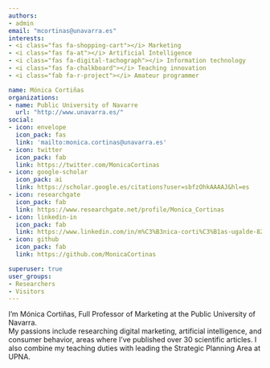 ```yaml
---
authors:
- admin
email: "mcortinas@unavarra.es"
interests:
- <i class="fas fa-shopping-cart"></i> Marketing 
- <i class="fas fa-at"></i> Artificial Intelligence 
- <i class="fas fa-digital-tachograph"></i> Information technology 
- <i class="fas fa-chalkboard"></i> Teaching innovation 
- <i class="fab fa-r-project"></i> Amateur programmer

name: Mónica Cortiñas
organizations:
- name: Public University of Navarre
  url: "http://www.unavarra.es/"
social:
- icon: envelope
  icon_pack: fas
  link: 'mailto:monica.cortinas@unavarra.es'
- icon: twitter
  icon_pack: fab
  link: https://twitter.com/MonicaCortinas
- icon: google-scholar
  icon_pack: ai
  link: https://scholar.google.es/citations?user=sbfzOhkAAAAJ&hl=es
- icon: researchgate
  icon_pack: fab
  link: https://www.researchgate.net/profile/Monica_Cortinas    
- icon: linkedin-in
  icon_pack: fab
  link: https://www.linkedin.com/in/m%C3%B3nica-corti%C3%B1as-ugalde-82043033/ 
- icon: github
  icon_pack: fab
  link: https://github.com/MonicaCortinas

superuser: true
user_groups:
- Researchers
- Visitors
---
```


I’m Mónica Cortiñas, Full Professor of Marketing at the Public University of Navarra.<br>
My passions include researching digital marketing, artificial intelligence, and consumer behavior, areas where I’ve published over 30 scientific articles. I also combine my teaching duties with leading the Strategic Planning Area at UPNA.
